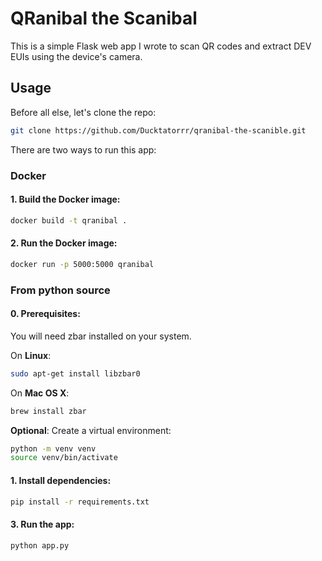 # QRanibal the Scanibal

This is a simple Flask web app I wrote to scan QR codes and extract DEV EUIs using the device's camera.

## Usage

Before all else, let's clone the repo:

```bash
git clone https://github.com/Ducktatorrr/qranibal-the-scanible.git
```

There are two ways to run this app:

### Docker

#### 1. Build the Docker image:

```bash
docker build -t qranibal .
```

#### 2. Run the Docker image:

```bash
docker run -p 5000:5000 qranibal
```

### From python source

#### 0. Prerequisites:

You will need zbar installed on your system.

On **Linux**:

```bash
sudo apt-get install libzbar0
```

On **Mac OS X**:

```bash
brew install zbar
```

**Optional**: Create a virtual environment:

```bash
python -m venv venv
source venv/bin/activate
```

#### 1. Install dependencies:

```bash
pip install -r requirements.txt
```

#### 3. Run the app:

```bash
python app.py
```
